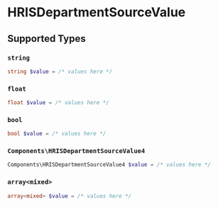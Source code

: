 # HRISDepartmentSourceValue


## Supported Types

### `string`

```php
string $value = /* values here */
```

### `float`

```php
float $value = /* values here */
```

### `bool`

```php
bool $value = /* values here */
```

### `Components\HRISDepartmentSourceValue4`

```php
Components\HRISDepartmentSourceValue4 $value = /* values here */
```

### `array<mixed>`

```php
array<mixed> $value = /* values here */
```

